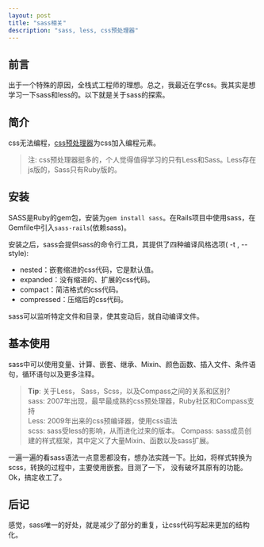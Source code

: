 ```yaml
---
layout: post
title: "sass相关"
description: "sass, less, css预处理器"
---
```


## 前言

出于一个特殊的原因，全栈式工程师的理想。总之，我最近在学css。我其实是想学习一下sass和less的。以下就是关于sass的探索。

## 简介

css无法编程，[css预处理器](http://www.catswhocode.com/blog/8-css-preprocessors-to-speed-up-development-time)为css加入编程元素。

> 注: css预处理器挺多的，个人觉得值得学习的只有Less和Sass。Less存在js版的，Sass只有Ruby版的。

## 安装

SASS是Ruby的gem包，安装为`gem install sass`。在Rails项目中使用sass，在Gemfile中引入`sass-rails`(依赖sass)。

安装之后，sass会提供sass的命令行工具，其提供了四种编译风格选项( -t , --style): 

* nested：嵌套缩进的css代码，它是默认值。
* expanded：没有缩进的、扩展的css代码。
* compact：简洁格式的css代码。
* compressed：压缩后的css代码。

sass可以监听特定文件和目录，使其变动后，就自动编译文件。

## 基本使用

sass中可以使用变量、计算、嵌套、继承、Mixin、颜色函数、插入文件、条件语句，循环语句以及更多注释。

> **Tip**: 关于Less， Sass，Scss，以及Compass之间的关系和区别?  <br>
> sass: 2007年出现，最早最成熟的css预处理器，Ruby社区和Compass支持 <br>
> Less: 2009年出来的css预编译器，使用css语法 <br>
> scss: sass受less的影响，从而进化过来的版本。
> Compass: sass成员创建的样式框架，其中定义了大量Mixin、函数以及sass扩展。

一遍一遍的看sass语法一点意思都没有，想办法实践一下。比如，将样式转换为scss，转换的过程中，主要使用嵌套。目测了一下，
没有破坏其原有的功能。Ok，搞定收工了。

## 后记

感觉，sass唯一的好处，就是减少了部分的重复，让css代码写起来更加的结构化。
